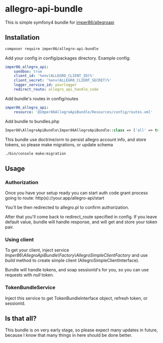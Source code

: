 # allegro-api-bundle
This is simple symfony4 bundle for [imper86/allegroapi](https://github.com/imper86/allegroapi)

## Installation
```sh
composer require imper86/allegro-api-bundle
```

Add your config in config/packages directory. Example config:
```yaml
imper86_allegro_api:
    sandbox: true
    client_id: '%env(ALLEGRO_CLIENT_ID)%'
    client_secret: '%env(ALLEGRO_CLIENT_SECRET)%'
    logger_service_id: yourlogger
    redirect_route: allegro_api_handle_code
```

Add bundle's routes in config/routes
```yaml
imper86_allegro_api:
    resource: '@Imper86AllegroApiBundle/Resources/config/routes.xml'
```

Add bundle to bundles.php
```php
Imper86\AllegroApiBundle\Imper86AllegroApiBundle::class => ['all' => true],
```

This bundle use doctrine/orm to persist allegro account info, and
store tokens, so please make migrations, or update schema

```sh
./bin/console make:migration
``` 

## Usage

### Authorization
Once you have your setup ready you can start auth code grant process
going to route: http(s)://your.app/allegro-api/start

You'll be then redirected to allegro.pl to confirm authorization.

After that you'll come back to redirect_route specified in config.
If you leave default value, bundle will handle response, and will
get and store your token pair.

### Using client
To get your client, inject service 
*Imper86\AllegroApiBundle\Factory\AllegroSimpleClientFactory*
and use *build* method to create simple client (AllegroSimpleClientInterface).

Bundle will handle tokens, and soap sessionId's for you, so you can use
requests with *null* token.

### TokenBundleService
Inject this service to get TokenBundleInterface object, refresh token,
or sessionId.

## Is that all?
This bundle is on very early stage, so please expect many updates
in future, because I know that many things in here should be done better.
